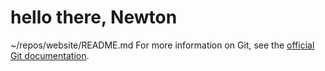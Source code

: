
# hello there, Newton










































~/repos/website/README.md
 For more information on Git, see the
[official Git documentation](https://git-scm.com/).
